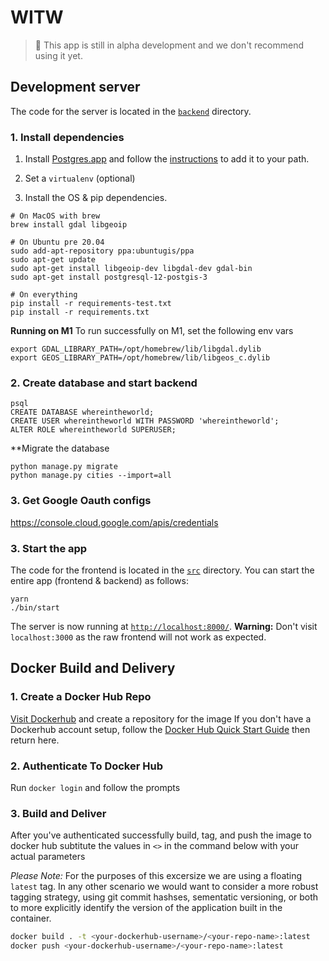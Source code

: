 # WITW

> 🚧 This app is still in alpha development and we don't recommend using it yet.

## Development server

The code for the server is located in the [`backend`](./backend) directory.

### 1. Install dependencies

1. Install [Postgres.app](https://postgresapp.com/) and follow the [instructions](https://postgresapp.com/documentation/install.html) to add it to your path.

2. Set a `virtualenv` (optional)

3. Install the OS & pip dependencies.
```
# On MacOS with brew
brew install gdal libgeoip

# On Ubuntu pre 20.04
sudo add-apt-repository ppa:ubuntugis/ppa
sudo apt-get update
sudo apt-get install libgeoip-dev libgdal-dev gdal-bin
sudo apt-get install postgresql-12-postgis-3

# On everything
pip install -r requirements-test.txt
pip install -r requirements.txt
```

**Running on M1**
To run successfully on M1, set the following env vars
```
export GDAL_LIBRARY_PATH=/opt/homebrew/lib/libgdal.dylib
export GEOS_LIBRARY_PATH=/opt/homebrew/lib/libgeos_c.dylib
```

### 2. Create database and start backend

```
psql
CREATE DATABASE whereintheworld;
CREATE USER whereintheworld WITH PASSWORD 'whereintheworld';
ALTER ROLE whereintheworld SUPERUSER;
```

**Migrate the database

```
python manage.py migrate
python manage.py cities --import=all
```


### 3. Get Google Oauth configs

https://console.cloud.google.com/apis/credentials



### 3. Start the app

The code for the frontend is located in the [`src`](./src) directory. You can start the entire app (frontend & backend) as follows:

```
yarn
./bin/start
```
The server is now running at [`http://localhost:8000/`](http://localhost:8000/). **Warning:** Don't visit `localhost:3000` as the raw frontend will not work as expected.

## Docker Build and Delivery

### 1. Create a Docker Hub Repo
[Visit Dockerhub](https://hub.docker.com/) and create a repository for the image
If you don't have a Dockerhub account setup, follow the [Docker Hub Quick Start Guide](https://docs.docker.com/docker-hub/) then return here.

### 2. Authenticate To Docker Hub
Run `docker login` and follow the prompts

### 3. Build and Deliver
After you've authenticated successfully build, tag, and push the image to docker hub
subtitute the values in `<>` in the command below with your actual parameters

*Please Note:* For the purposes of this excersize we are using a floating `latest` tag.
In any other scenario we would want to consider a more robust tagging strategy, using git commit hashses, sementatic versioning, or both to more explicitly
identify the version of the application built in the container.

```bash
docker build . -t <your-dockerhub-username>/<your-repo-name>:latest
docker push <your-dockerhub-username>/<your-repo-name>:latest
```
